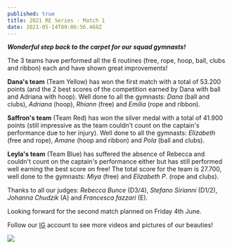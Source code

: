 ```yaml
---
published: true
title: 2021 RE Series - Match 1
date: 2021-05-14T09:06:56.468Z
---
```

***Wonderful step back to the carpet for our squad gymnasts!***

The 3 teams have performed all the 6 routines (free, rope, hoop, ball, clubs and ribbon) each and have shown great improvements!

**Dana's team** (Team Yellow) has won the first match with a total of 53.200 points (and the 2 best scores of the competition earned by Dana with ball and Adriana with hoop). Well done to all the gymnasts: *Dana* (ball and clubs), *Adriana* (hoop), *Rhiann* (free) and *Emilia* (rope and ribbon).

**Saffron's team** (Team Red) has won the silver medal with a total of 41.900 points (still impressive as the team couldn't count on the captain's performance due to her injury). Well done to all the gymnasts: *Elizabeth* (free and rope), *Amane* (hoop and ribbon) and *Pola* (ball and clubs).

**Leyla's team** (Team Blue) has suffered the absence of Rebecca and couldn't count on the captain's performance either but has still performed well earning the best score on free! The total score for the team is 27.700, well done to the gymnasts: *Miya* (free) and *Elizabeth P*. (rope and clubs).

Thanks to all our judges: *Rebecca Bunce* (D3/4), *Stefano Sirianni* (D1/2), *Johanna Chudzik* (A) and *Francesca fazzari* (E).

Looking forward for the second match planned on Friday 4th June.

Follow our [IG](https://www.instagram.com/rhythmic_excellence/) account to see more videos and pictures of our beauties!

![](/assets/screenshot-2021-05-17-at-10.31.04.png)